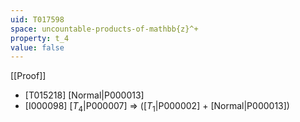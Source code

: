 ```yaml
---
uid: T017598
space: uncountable-products-of-mathbb{z}^+
property: t_4
value: false
---
```

[[Proof]]

* [T015218] [Normal|P000013]
* [I000098] [$T_4$|P000007] => ([$T_1$|P000002] + [Normal|P000013])

